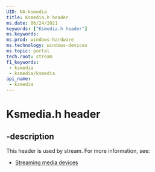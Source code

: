 ```yaml
---
UID: NA:ksmedia
title: Ksmedia.h header
ms.date: 06/24/2021
keywords: ["Ksmedia.h header"]
ms.keywords: 
ms.prod: windows-hardware
ms.technology: windows-devices
ms.topic: portal
tech.root: stream
f1_keywords:
 - ksmedia
 - ksmedia/ksmedia
api_name:
 - ksmedia
---
```


# Ksmedia.h header

## -description

This header is used by stream. For more information, see:

- [Streaming media devices](../_stream/index.md)<br><br>
